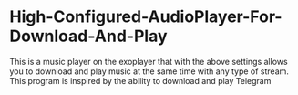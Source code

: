 # High-Configured-AudioPlayer-For-Download-And-Play


This is a music player on the exoplayer that with the above settings allows you to download and play music at the same time with any type of stream.
</br>
This program is inspired by the ability to download and play Telegram
